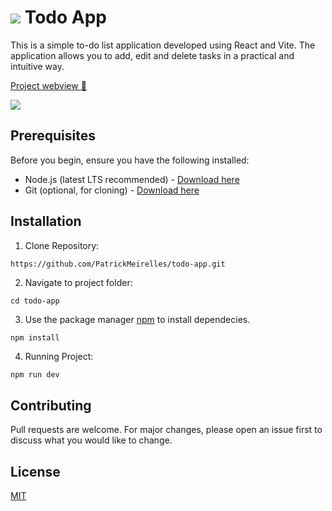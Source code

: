 # ![](https://img.icons8.com/fluency/48/microsoft-todo-2019.png) Todo App

This is a simple to-do list application developed using React and Vite. The application allows you to add, edit and delete tasks in a practical and intuitive way.

[Project webview :rocket:](https://todo-app-kohl-gamma.vercel.app/)

![](https://raw.githubusercontent.com/PatrickMeirelles/files-github/a69a04d18790cd47a8c9a1daed36b133c0a0c886/rocketseat/todo-app/todo-app.gif?token=GHSAT0AAAAAAC7RZRS6FQX4VPMDJNK6MHHGZ556WZA)

## Prerequisites

Before you begin, ensure you have the following installed:

- Node.js (latest LTS recommended) - [Download here](https://nodejs.org/en)
- Git (optional, for cloning) - [Download here](https://git-scm.com/)

## Installation
1. Clone Repository:
```
https://github.com/PatrickMeirelles/todo-app.git
```

2. Navigate to project folder:
```
cd todo-app
```
3. Use the package manager [npm](https://www.npmjs.com/) to install dependecies.

```bash
npm install
```
4. Running Project:
```
npm run dev
```

## Contributing

Pull requests are welcome. For major changes, please open an issue first
to discuss what you would like to change.

## License

[MIT](https://choosealicense.com/licenses/mit/)

